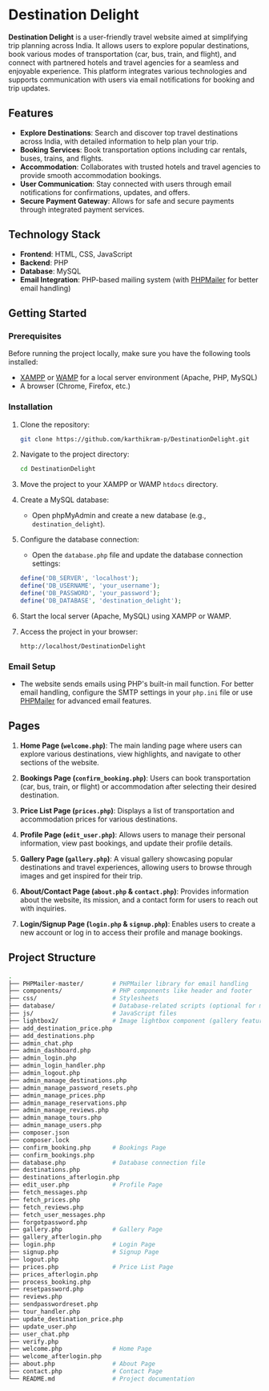 # Destination Delight

**Destination Delight** is a user-friendly travel website aimed at simplifying trip planning across India. It allows users to explore popular destinations, book various modes of transportation (car, bus, train, and flight), and connect with partnered hotels and travel agencies for a seamless and enjoyable experience. This platform integrates various technologies and supports communication with users via email notifications for booking and trip updates.

## Features

- **Explore Destinations**: Search and discover top travel destinations across India, with detailed information to help plan your trip.
- **Booking Services**: Book transportation options including car rentals, buses, trains, and flights.
- **Accommodation**: Collaborates with trusted hotels and travel agencies to provide smooth accommodation bookings.
- **User Communication**: Stay connected with users through email notifications for confirmations, updates, and offers.
- **Secure Payment Gateway**: Allows for safe and secure payments through integrated payment services.

## Technology Stack

- **Frontend**: HTML, CSS, JavaScript
- **Backend**: PHP
- **Database**: MySQL
- **Email Integration**: PHP-based mailing system (with [PHPMailer](https://github.com/PHPMailer/PHPMailer) for better email handling)

## Getting Started

### Prerequisites

Before running the project locally, make sure you have the following tools installed:

- [XAMPP](https://www.apachefriends.org/index.html) or [WAMP](http://www.wampserver.com/) for a local server environment (Apache, PHP, MySQL)
- A browser (Chrome, Firefox, etc.)

### Installation

1. Clone the repository:

    ```bash
    git clone https://github.com/karthikram-p/DestinationDelight.git
    ```

2. Navigate to the project directory:

    ```bash
    cd DestinationDelight
    ```

3. Move the project to your XAMPP or WAMP `htdocs` directory.

4. Create a MySQL database:
   - Open phpMyAdmin and create a new database (e.g., `destination_delight`).

5. Configure the database connection:
   - Open the `database.php` file and update the database connection settings:

    ```php
    define('DB_SERVER', 'localhost');
    define('DB_USERNAME', 'your_username');
    define('DB_PASSWORD', 'your_password');
    define('DB_DATABASE', 'destination_delight');
    ```

6. Start the local server (Apache, MySQL) using XAMPP or WAMP.

7. Access the project in your browser:

    ```
    http://localhost/DestinationDelight
    ```

### Email Setup

- The website sends emails using PHP's built-in mail function. For better email handling, configure the SMTP settings in your `php.ini` file or use [PHPMailer](https://github.com/PHPMailer/PHPMailer) for advanced email features.

## Pages

1. **Home Page (`welcome.php`)**: The main landing page where users can explore various destinations, view highlights, and navigate to other sections of the website.
   
2. **Bookings Page (`confirm_booking.php`)**: Users can book transportation (car, bus, train, or flight) or accommodation after selecting their desired destination.

3. **Price List Page (`prices.php`)**: Displays a list of transportation and accommodation prices for various destinations.

4. **Profile Page (`edit_user.php`)**: Allows users to manage their personal information, view past bookings, and update their profile details.

5. **Gallery Page (`gallery.php`)**: A visual gallery showcasing popular destinations and travel experiences, allowing users to browse through images and get inspired for their trip.

6. **About/Contact Page (`about.php` & `contact.php`)**: Provides information about the website, its mission, and a contact form for users to reach out with inquiries.

7. **Login/Signup Page (`login.php` & `signup.php`)**: Enables users to create a new account or log in to access their profile and manage bookings.

## Project Structure

```bash
.
├── PHPMailer-master/        # PHPMailer library for email handling
├── components/              # PHP components like header and footer
├── css/                     # Stylesheets
├── database/                # Database-related scripts (optional for migration)
├── js/                      # JavaScript files
├── lightbox2/               # Image lightbox component (gallery feature)
├── add_destination_price.php
├── add_destinations.php
├── admin_chat.php
├── admin_dashboard.php
├── admin_login.php
├── admin_login_handler.php
├── admin_logout.php
├── admin_manage_destinations.php
├── admin_manage_password_resets.php
├── admin_manage_prices.php
├── admin_manage_reservations.php
├── admin_manage_reviews.php
├── admin_manage_tours.php
├── admin_manage_users.php
├── composer.json
├── composer.lock
├── confirm_booking.php      # Bookings Page
├── confirm_bookings.php
├── database.php             # Database connection file
├── destinations.php
├── destinations_afterlogin.php
├── edit_user.php            # Profile Page
├── fetch_messages.php
├── fetch_prices.php
├── fetch_reviews.php
├── fetch_user_messages.php
├── forgotpassword.php
├── gallery.php              # Gallery Page
├── gallery_afterlogin.php
├── login.php                # Login Page
├── signup.php               # Signup Page
├── logout.php
├── prices.php               # Price List Page
├── prices_afterlogin.php
├── process_booking.php
├── resetpassword.php
├── reviews.php
├── sendpasswordreset.php
├── tour_handler.php
├── update_destination_price.php
├── update_user.php
├── user_chat.php
├── verify.php
├── welcome.php              # Home Page
├── welcome_afterlogin.php
├── about.php                # About Page
├── contact.php              # Contact Page
└── README.md                # Project documentation
